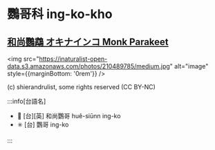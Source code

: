 # 鸚哥科 ing-ko-kho

## [和尚鸚鵡 オキナインコ Monk Parakeet](https://ebird.org/species/monpar)

<img src="https://inaturalist-open-data.s3.amazonaws.com/photos/210489785/medium.jpg" alt="image" style={{marginBottom: '0rem'}} />

<p className="image-caption">
(c) shierandrulist, some rights reserved (CC BY-NC)
</p>

:::info[台語名]

- 🎯 [台][英] 和尚鸚哥 huê-siūnn ing-ko
- ✳️ [台] 鸚哥 ing-ko

:::
